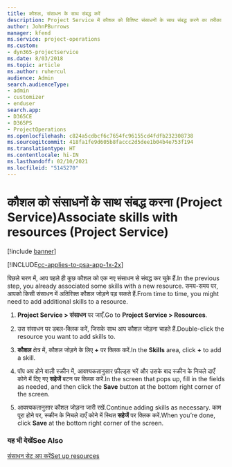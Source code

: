 ```yaml
---
title: कौशल, संसाधन के साथ संबद्ध करें
description: Project Service में कौशल को विशिष्ट संसाधनों के साथ संबद्ध करने का तरीका
author: JohnPBurrows
manager: kfend
ms.service: project-operations
ms.custom:
- dyn365-projectservice
ms.date: 8/03/2018
ms.topic: article
ms.author: ruhercul
audience: Admin
search.audienceType:
- admin
- customizer
- enduser
search.app:
- D365CE
- D365PS
- ProjectOperations
ms.openlocfilehash: c824a5cdbcf6c7654fc96155cd4fdfb232308738
ms.sourcegitcommit: 418fa1fe9d605b8faccc2d5dee1b04b4e753f194
ms.translationtype: HT
ms.contentlocale: hi-IN
ms.lasthandoff: 02/10/2021
ms.locfileid: "5145270"
---
```

# <a name="associate-skills-with-resources-project-service"></a><span data-ttu-id="b83ec-103">कौशल को संसाधनों के साथ संबद्ध करना (Project Service)</span><span class="sxs-lookup"><span data-stu-id="b83ec-103">Associate skills with resources (Project Service)</span></span>

[!include [banner](../includes/psa-now-project-operations.md)]

[!INCLUDE[cc-applies-to-psa-app-1x-2x](../includes/cc-applies-to-psa-app-1x-2x.md)]

<span data-ttu-id="b83ec-104">पिछले चरण में, आप पहले ही कुछ कौशल को एक नए संसाधन से संबद्ध कर चुके हैं.</span><span class="sxs-lookup"><span data-stu-id="b83ec-104">In the previous step, you already associated some skills with  a new resource.</span></span> <span data-ttu-id="b83ec-105">समय-समय पर, आपको किसी संसाधन में अतिरिक्त कौशल जोड़ने पड़ सकते हैं.</span><span class="sxs-lookup"><span data-stu-id="b83ec-105">From time to time, you might need to add additional skills to a resource.</span></span>  
  
1.  <span data-ttu-id="b83ec-106">**Project Service > संसाधन** पर जाएँ.</span><span class="sxs-lookup"><span data-stu-id="b83ec-106">Go to **Project Service > Resources**.</span></span>  
  
2.  <span data-ttu-id="b83ec-107">उस संसाधन पर डबल-क्लिक करें, जिसके साथ आप कौशल जोड़ना चाहते हैं.</span><span class="sxs-lookup"><span data-stu-id="b83ec-107">Double-click the resource you want to add skills to.</span></span>  
  
3.  <span data-ttu-id="b83ec-108">**कौशल** क्षेत्र में, कौशल जोड़ने के लिए **+** पर क्लिक करें.</span><span class="sxs-lookup"><span data-stu-id="b83ec-108">In the **Skills** area, click **+** to add a skill.</span></span>  
  
4.  <span data-ttu-id="b83ec-109">पॉप अप होने वाली स्क्रीन में, आवश्यकतानुसार फ़ील्ड्स भरें और उसके बाद स्क्रीन के निचले दाएँ कोने में दिए गए **सहेजें** बटन पर क्लिक करें.</span><span class="sxs-lookup"><span data-stu-id="b83ec-109">In the screen that pops up, fill in the fields as needed, and then click the **Save** button at the bottom right corner of the screen.</span></span>  
  
5.  <span data-ttu-id="b83ec-110">आवश्यकतानुसार कौशल जोड़ना जारी रखें.</span><span class="sxs-lookup"><span data-stu-id="b83ec-110">Continue adding skills as necessary.</span></span> <span data-ttu-id="b83ec-111">काम पूरा होने पर, स्‍क्रीन के निचले दाएँ कोने में स्थित **सहेजें** पर क्लिक करें.</span><span class="sxs-lookup"><span data-stu-id="b83ec-111">When you’re done, click **Save** at the bottom right corner of the screen.</span></span>  
  
### <a name="see-also"></a><span data-ttu-id="b83ec-112">यह भी देखें</span><span class="sxs-lookup"><span data-stu-id="b83ec-112">See Also</span></span>  
 [<span data-ttu-id="b83ec-113">संसाधन सेट अप करें</span><span class="sxs-lookup"><span data-stu-id="b83ec-113">Set up resources</span></span>](../psa/set-up-resources.md)
